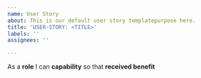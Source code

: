 ```yaml
---
name: User Story
about: This is our default user story templatepurpose here.
title: 'USER-STORY: <TITLE>'
labels: ''
assignees: ''

---
```


As a **role** I can **capability** so that **received benefit**
